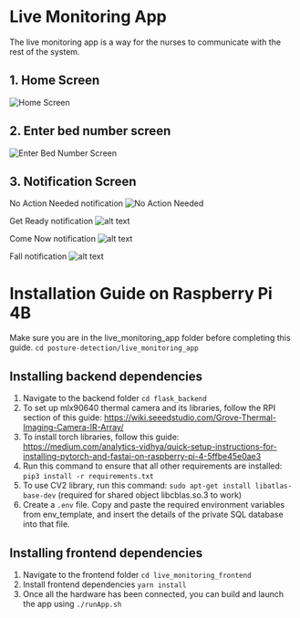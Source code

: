 # Live Monitoring App

The live monitoring app is a way for the nurses to communicate with the rest of the system. 

## 1. Home Screen
![Home Screen](https://github.com/derong97/fall_prevention/tree/main/live_monitoring_app/images/home_screen.png)

## 2. Enter bed number screen
![Enter Bed Number Screen](https://github.com/derong97/fall_prevention/tree/main/live_monitoring_app/images/enter_bed_number.png)

## 3. Notification Screen
No Action Needed notification 
![No Action Needed](https://github.com/derong97/fall_prevention/tree/main/live_monitoring_app/images/no_action_needed.png)

Get Ready notification 
![alt text](https://github.com/derong97/fall_prevention/tree/main/live_monitoring_app/images/get_ready.png)

Come Now notification 
![alt text](https://github.com/derong97/fall_prevention/tree/main/live_monitoring_app/images/come_now.png)

Fall notification
![alt text](https://github.com/derong97/fall_prevention/tree/main/live_monitoring_app/images/fall.png)

# Installation Guide on Raspberry Pi 4B

Make sure you are in the live_monitoring_app folder before completing this guide. 
`cd posture-detection/live_monitoring_app`

## Installing backend dependencies 
1. Navigate to the backend folder `cd flask_backend`
2. To set up mlx90640 thermal camera and its libraries, follow the RPI section of this guide: https://wiki.seeedstudio.com/Grove-Thermal-Imaging-Camera-IR-Array/
3. To install torch libraries, follow this guide: https://medium.com/analytics-vidhya/quick-setup-instructions-for-installing-pytorch-and-fastai-on-raspberry-pi-4-5ffbe45e0ae3
4. Run this command to ensure that all other requirements are installed: `pip3 install -r requirements.txt`
5. To use CV2 library, run this command: `sudo apt-get install libatlas-base-dev` (required for shared object libcblas.so.3 to work)
6. Create a `.env` file. Copy and paste the required environment variables from env_template, and insert the details of the private SQL database into that file. 

## Installing frontend dependencies 
1. Navigate to the frontend folder `cd live_monitoring_frontend`
2. Install frontend dependencies `yarn install` 
3. Once all the hardware has been connected, you can build and launch the app using `./runApp.sh`


